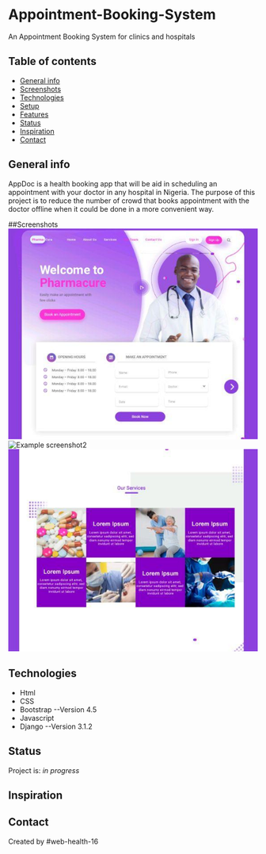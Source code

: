 # Appointment-Booking-System
An Appointment Booking System for clinics and hospitals
## Table of contents
* [General info](#general-info)
* [Screenshots](#screenshots)
* [Technologies](#technologies)
* [Setup](#setup)
* [Features](#features)
* [Status](#status)
* [Inspiration](#inspiration)
* [Contact](#contact)

## General info
AppDoc is a health booking app that will be aid in scheduling an appointment with your doctor in any hospital in Nigeria. The purpose of this project is to reduce the number of crowd that books appointment with the doctor offline when it could be done in a more convenient way.

##Screenshots
![Example screenshot1](./img/landingpage.png)
![Example screenshot2](./img/aboutus.png)
![Example screenshot3](./img/services.png)

## Technologies
* Html
* CSS
* Bootstrap --Version 4.5
* Javascript
* Django --Version 3.1.2

## Status
Project is: _in progress_

## Inspiration


## Contact
Created by #web-health-16
